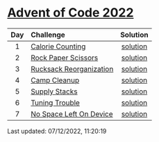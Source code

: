 [Advent of Code 2022](https://adventofcode.com/2022)
==========

| Day | Challenge | Solution |
|:---:|:---|:---:|
| 1 | [Calorie Counting](https://adventofcode.com/2022/day/1) | [solution](./day01/day01.rs) |
| 2 | [Rock Paper Scissors](https://adventofcode.com/2022/day/2) | [solution](./day02/day02.rs) |
| 3 | [Rucksack Reorganization](https://adventofcode.com/2022/day/3) | [solution](./day03/day03.rs) |
| 4 | [Camp Cleanup](https://adventofcode.com/2022/day/4) | [solution](./day04/day04.rs) |
| 5 | [Supply Stacks](https://adventofcode.com/2022/day/5) | [solution](./day05/day05.rs) |
| 6 | [Tuning Trouble](https://adventofcode.com/2022/day/6) | [solution](./day06/day06.rs) |
| 7 | [No Space Left On Device](https://adventofcode.com/2022/day/7) | [solution](./day07/day07.rs) |

Last updated: 07/12/2022, 11:20:19